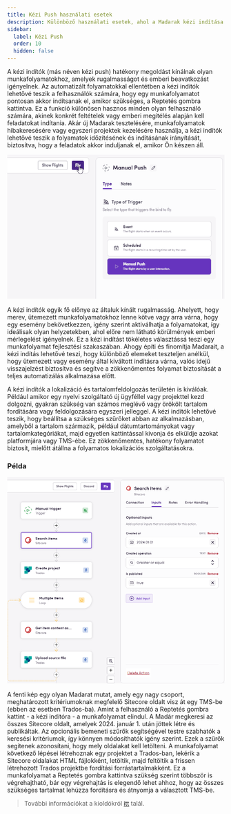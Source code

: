 ```yaml
---
title: Kézi Push használati esetek
description: Különböző használati esetek, ahol a Madarak kézi indítása teljesen észszerű
sidebar:
  label: Kézi Push
  order: 10
  hidden: false
---
```


A kézi indítók (más néven kézi push) hatékony megoldást kínálnak olyan munkafolyamatokhoz, amelyek rugalmasságot és emberi beavatkozást igényelnek. Az automatizált folyamatokkal ellentétben a kézi indítók lehetővé teszik a felhasználók számára, hogy egy munkafolyamatot pontosan akkor indítsanak el, amikor szükséges, a Reptetés gombra kattintva. Ez a funkció különösen hasznos minden olyan felhasználó számára, akinek konkrét feltételek vagy emberi megítélés alapján kell feladatokat indítania. Akár új Madarak tesztelésére, munkafolyamatok hibakeresésére vagy egyszeri projektek kezelésére használja, a kézi indítók lehetővé teszik a folyamatok időzítésének és indításának irányítását, biztosítva, hogy a feladatok akkor induljanak el, amikor Ön készen áll.

![Fly gomb](../../../../assets/docs/triggers/Fly.gif)

A kézi indítók egyik fő előnye az általuk kínált rugalmasság. Ahelyett, hogy merev, ütemezett munkafolyamatokhoz lenne kötve vagy arra várna, hogy egy esemény bekövetkezzen, igény szerint aktiválhatja a folyamatokat, így ideálisak olyan helyzetekben, ahol előre nem látható körülmények emberi mérlegelést igényelnek. Ez a kézi indítást tökéletes választássá teszi egy munkafolyamat fejlesztési szakaszában. Ahogy építi és finomítja Madarait, a kézi indítás lehetővé teszi, hogy különböző elemeket teszteljen anélkül, hogy ütemezett vagy esemény által kiváltott indításra várna, valós idejű visszajelzést biztosítva és segítve a zökkenőmentes folyamat biztosítását a teljes automatizálás alkalmazása előtt.

A kézi indítók a lokalizáció és tartalomfeldolgozás területén is kiválóak. Például amikor egy nyelvi szolgáltató új ügyféllel vagy projekttel kezd dolgozni, gyakran szükség van számos meglévő vagy örökölt tartalom fordítására vagy feldolgozására egyszeri jelleggel. A kézi indítók lehetővé teszik, hogy beállítsa a szükséges szűrőket abban az alkalmazásban, amelyből a tartalom származik, például dátumtartományokat vagy tartalomkategóriákat, majd egyetlen kattintással kivonja és elküldje azokat platformjára vagy TMS-ébe. Ez zökkenőmentes, hatékony folyamatot biztosít, mielőtt átállna a folyamatos lokalizációs szolgáltatásokra.

### Példa

![Sitecore](../../../../assets/docs/triggers/Sitecore_DownloadItems.png)

A fenti kép egy olyan Madarat mutat, amely egy nagy csoport, meghatározott kritériumoknak megfelelő Sitecore oldalt visz át egy TMS-be (ebben az esetben Trados-ba). Amint a felhasználó a Reptetés gombra kattint - a kézi indítóra - a munkafolyamat elindul. A Madár megkeresi az összes Sitecore oldalt, amelyek 2024. január 1. után jöttek létre és publikáltak. Az opcionális bemeneti szűrők segítségével testre szabhatók a keresési kritériumok, így könnyen módosíthatók igény szerint. Ezek a szűrők segítenek azonosítani, hogy mely oldalakat kell letölteni. A munkafolyamat következő lépései létrehoznak egy projektet a Trados-ban, lekérik a Sitecore oldalakat HTML fájlokként, letöltik, majd feltöltik a frissen létrehozott Trados projektbe fordítási forrástartalmakként. Ez a munkafolyamat a Reptetés gombra kattintva szükség szerint többször is végrehajtható, bár egy végrehajtás is elegendő lehet ahhoz, hogy az összes szükséges tartalmat lehúzza fordításra és átnyomja a választott TMS-be.

> További információkat a kioldókról [itt](https://docs.blackbird.io/concepts/triggers/) talál.